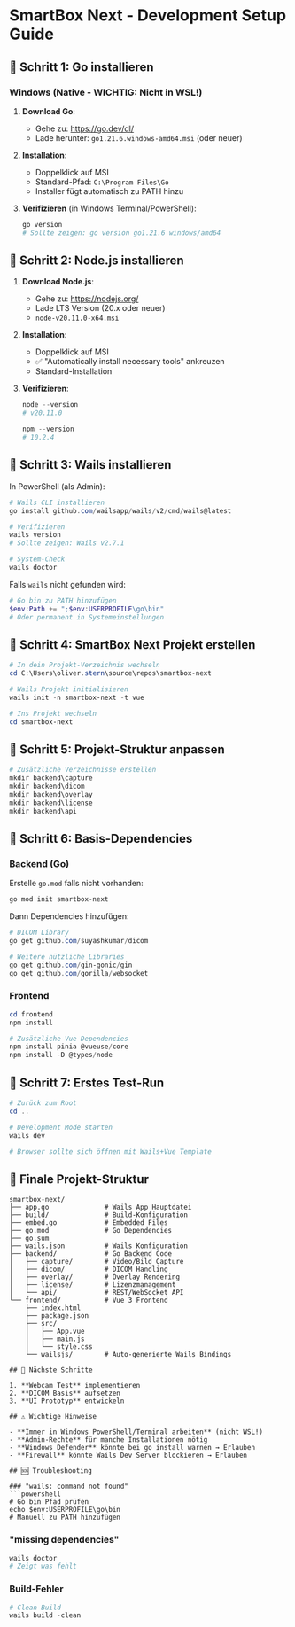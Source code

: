 # SmartBox Next - Development Setup Guide

## 🚀 Schritt 1: Go installieren

### Windows (Native - WICHTIG: Nicht in WSL!)

1. **Download Go**:
   - Gehe zu: https://go.dev/dl/
   - Lade herunter: `go1.21.6.windows-amd64.msi` (oder neuer)
   
2. **Installation**:
   - Doppelklick auf MSI
   - Standard-Pfad: `C:\Program Files\Go`
   - Installer fügt automatisch zu PATH hinzu

3. **Verifizieren** (in Windows Terminal/PowerShell):
   ```powershell
   go version
   # Sollte zeigen: go version go1.21.6 windows/amd64
   ```

## 🚀 Schritt 2: Node.js installieren

1. **Download Node.js**:
   - Gehe zu: https://nodejs.org/
   - Lade LTS Version (20.x oder neuer)
   - `node-v20.11.0-x64.msi`

2. **Installation**:
   - Doppelklick auf MSI
   - ✅ "Automatically install necessary tools" ankreuzen
   - Standard-Installation

3. **Verifizieren**:
   ```powershell
   node --version
   # v20.11.0
   
   npm --version
   # 10.2.4
   ```

## 🚀 Schritt 3: Wails installieren

In PowerShell (als Admin):

```powershell
# Wails CLI installieren
go install github.com/wailsapp/wails/v2/cmd/wails@latest

# Verifizieren
wails version
# Sollte zeigen: Wails v2.7.1

# System-Check
wails doctor
```

Falls `wails` nicht gefunden wird:
```powershell
# Go bin zu PATH hinzufügen
$env:Path += ";$env:USERPROFILE\go\bin"
# Oder permanent in Systemeinstellungen
```

## 🚀 Schritt 4: SmartBox Next Projekt erstellen

```powershell
# In dein Projekt-Verzeichnis wechseln
cd C:\Users\oliver.stern\source\repos\smartbox-next

# Wails Projekt initialisieren
wails init -n smartbox-next -t vue

# Ins Projekt wechseln
cd smartbox-next
```

## 🚀 Schritt 5: Projekt-Struktur anpassen

```powershell
# Zusätzliche Verzeichnisse erstellen
mkdir backend\capture
mkdir backend\dicom  
mkdir backend\overlay
mkdir backend\license
mkdir backend\api
```

## 🚀 Schritt 6: Basis-Dependencies

### Backend (Go)
Erstelle `go.mod` falls nicht vorhanden:
```powershell
go mod init smartbox-next
```

Dann Dependencies hinzufügen:
```powershell
# DICOM Library
go get github.com/suyashkumar/dicom

# Weitere nützliche Libraries
go get github.com/gin-gonic/gin
go get github.com/gorilla/websocket
```

### Frontend
```powershell
cd frontend
npm install

# Zusätzliche Vue Dependencies
npm install pinia @vueuse/core
npm install -D @types/node
```

## 🚀 Schritt 7: Erstes Test-Run

```powershell
# Zurück zum Root
cd ..

# Development Mode starten
wails dev

# Browser sollte sich öffnen mit Wails+Vue Template
```

## 📁 Finale Projekt-Struktur

```
smartbox-next/
├── app.go              # Wails App Hauptdatei
├── build/              # Build-Konfiguration
├── embed.go            # Embedded Files
├── go.mod              # Go Dependencies
├── go.sum
├── wails.json          # Wails Konfiguration
├── backend/            # Go Backend Code
│   ├── capture/        # Video/Bild Capture
│   ├── dicom/          # DICOM Handling
│   ├── overlay/        # Overlay Rendering
│   ├── license/        # Lizenzmanagement
│   └── api/            # REST/WebSocket API
└── frontend/           # Vue 3 Frontend
    ├── index.html
    ├── package.json
    ├── src/
    │   ├── App.vue
    │   ├── main.js
    │   └── style.css
    └── wailsjs/        # Auto-generierte Wails Bindings

## 🔧 Nächste Schritte

1. **Webcam Test** implementieren
2. **DICOM Basis** aufsetzen
3. **UI Prototyp** entwickeln

## ⚠️ Wichtige Hinweise

- **Immer in Windows PowerShell/Terminal arbeiten** (nicht WSL!)
- **Admin-Rechte** für manche Installationen nötig
- **Windows Defender** könnte bei go install warnen → Erlauben
- **Firewall** könnte Wails Dev Server blockieren → Erlauben

## 🆘 Troubleshooting

### "wails: command not found"
```powershell
# Go bin Pfad prüfen
echo $env:USERPROFILE\go\bin
# Manuell zu PATH hinzufügen
```

### "missing dependencies"
```powershell
wails doctor
# Zeigt was fehlt
```

### Build-Fehler
```powershell
# Clean Build
wails build -clean
```